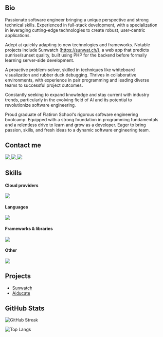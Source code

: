 ## Bio

Passionate software engineer bringing a unique perspective and strong technical skills. Experienced in full-stack development, with a specialization in leveraging cutting-edge technologies to create robust, user-centric applications.

Adept at quickly adapting to new technologies and frameworks. Notable projects include Sunwatch (https://sunwat.ch/), a web app that predicts sunrise/sunset quality, built using PHP for the backend before formally learning server-side development.

A proactive problem-solver, skilled in techniques like whiteboard visualization and rubber duck debugging. Thrives in collaborative environments, with experience in pair programming and leading diverse teams to successful project outcomes.

Constantly seeking to expand knowledge and stay current with industry trends, particularly in the evolving field of AI and its potential to revolutionize software engineering.

Proud graduate of Flatiron School's rigorous software engineering bootcamp. Equipped with a strong foundation in programming fundamentals and a relentless drive to learn and grow as a developer. Eager to bring passion, skills, and fresh ideas to a dynamic software engineering team.

## Contact me
<a href="https://www.linkedin.com/in/jackson--gray" target="_blank">
  <img src="https://img.shields.io/badge/-LinkedIn-%230077B5?style=for-the-badge&logo=linkedin&logoColor=white" target="_blank">
</a> 

<a href = "mailto:nophaxjustdoge@gmail.com">
  <img src="https://img.shields.io/badge/-Gmail-%23333?style=for-the-badge&logo=gmail&logoColor=white" target="_blank">
</a>

<a href="https://instagram.com/j4ckson.g" target="_blank">
  <img src="https://img.shields.io/badge/-Instagram-%23E4405F?style=for-the-badge&logo=instagram&logoColor=white" target="_blank">
</a>


## Skills

#### Cloud providers
<img src="https://skillicons.dev/icons?i=aws,gcp,cloudflare" />

#### Languages
<img src="https://skillicons.dev/icons?i=bash,c,cs,cpp,css,html,js,php,py,rust" />

#### Frameworks & libraries
<img src="https://skillicons.dev/icons?i=react,tailwind,nextjs,flask,vite" />

#### Other
<img src="https://skillicons.dev/icons?i=linux,ubuntu,pycharm,neovim,obsidian,npm,obsidian" />


## Projects

- [Sunwatch](http://sunwat.ch)
- [Aiducate](https://aiducate.app)


## GitHub Stats

![GitHub Streak](https://github-readme-streak-stats.herokuapp.com/?user=jgray-dev)

![Top Langs](https://github-readme-stats.vercel.app/api/top-langs/?username=jgray-dev&layout=donut)



